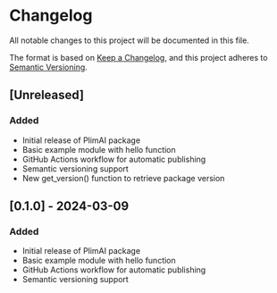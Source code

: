 # Changelog

All notable changes to this project will be documented in this file.

The format is based on [Keep a Changelog](https://keepachangelog.com/en/1.0.0/),
and this project adheres to [Semantic Versioning](https://semver.org/spec/v2.0.0.html).

## [Unreleased]

### Added
- Initial release of PlimAI package
- Basic example module with hello function
- GitHub Actions workflow for automatic publishing
- Semantic versioning support
- New get_version() function to retrieve package version

## [0.1.0] - 2024-03-09

### Added
- Initial release of PlimAI package
- Basic example module with hello function
- GitHub Actions workflow for automatic publishing
- Semantic versioning support
